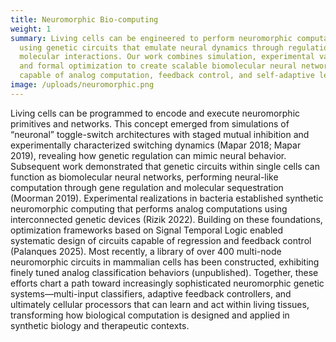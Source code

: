 ```yaml
---
title: Neuromorphic Bio-computing
weight: 1
summary: Living cells can be engineered to perform neuromorphic computation
  using genetic circuits that emulate neural dynamics through regulation and
  molecular interactions. Our work combines simulation, experimental validation,
  and formal optimization to create scalable biomolecular neural networks
  capable of analog computation, feedback control, and self-adaptive learning.
image: /uploads/neuromorphic.png
---
```

Living cells can be programmed to encode and execute neuromorphic primitives and networks. This concept emerged from simulations of “neuronal” toggle-switch architectures with staged mutual inhibition and experimentally characterized switching dynamics (Mapar 2018; Mapar 2019), revealing how genetic regulation can mimic neural behavior. Subsequent work demonstrated that genetic circuits within single cells can function as biomolecular neural networks, performing neural-like computation through gene regulation and molecular sequestration (Moorman 2019). Experimental realizations in bacteria established synthetic neuromorphic computing that performs analog computations using interconnected genetic devices (Rizik 2022). Building on these foundations, optimization frameworks based on Signal Temporal Logic enabled systematic design of circuits capable of regression and feedback control (Palanques 2025). Most recently, a library of over 400 multi-node neuromorphic circuits in mammalian cells has been constructed, exhibiting finely tuned analog classification behaviors (unpublished). Together, these efforts chart a path toward increasingly sophisticated neuromorphic genetic systems—multi-input classifiers, adaptive feedback controllers, and ultimately cellular processors that can learn and act within living tissues, transforming how biological computation is designed and applied in synthetic biology and therapeutic contexts.

